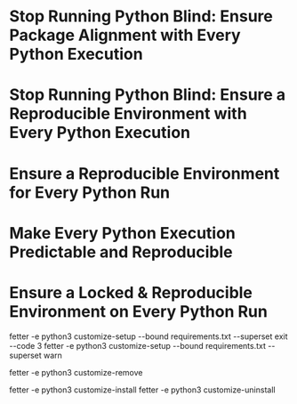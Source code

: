 

# Stop Running Python Blind: Ensure Package Alignment with Every Python Execution
# Stop Running Python Blind: Ensure a Reproducible Environment with Every Python Execution
# Ensure a Reproducible Environment for Every Python Run
# Make Every Python Execution Predictable and Reproducible
# Ensure a Locked & Reproducible Environment on Every Python Run

fetter -e python3 customize-setup --bound requirements.txt --superset exit --code 3
fetter -e python3 customize-setup --bound requirements.txt --superset warn

fetter -e python3 customize-remove


fetter -e python3 customize-install
fetter -e python3 customize-uninstall


